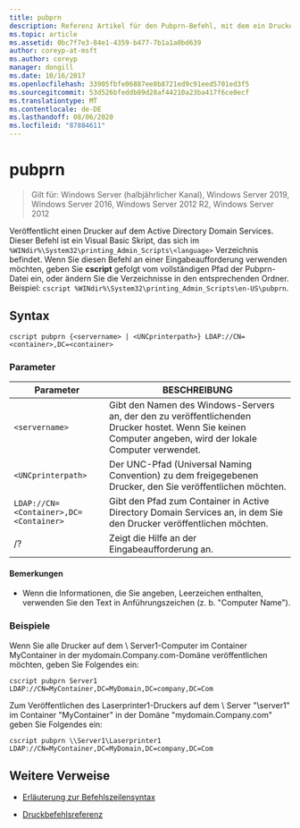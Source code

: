 ```yaml
---
title: pubprn
description: Referenz Artikel für den Pubprn-Befehl, mit dem ein Drucker im Active Directory Domain Services veröffentlicht wird.
ms.topic: article
ms.assetid: 0bc7f7e3-84e1-4359-b477-7b1a1a0bd639
author: coreyp-at-msft
ms.author: coreyp
manager: dongill
ms.date: 10/16/2017
ms.openlocfilehash: 33905fbfe06887ee8b8721ed9c91eed5701ed3f5
ms.sourcegitcommit: 53d526bfeddb89d28af44210a23ba417f6ce0ecf
ms.translationtype: MT
ms.contentlocale: de-DE
ms.lasthandoff: 08/06/2020
ms.locfileid: "87884611"
---
```

# <a name="pubprn"></a>pubprn

> Gilt für: Windows Server (halbjährlicher Kanal), Windows Server 2019, Windows Server 2016, Windows Server 2012 R2, Windows Server 2012

Veröffentlicht einen Drucker auf dem Active Directory Domain Services. Dieser Befehl ist ein Visual Basic Skript, das sich im `%WINdir%\System32\printing_Admin_Scripts\<language>` Verzeichnis befindet. Wenn Sie diesen Befehl an einer Eingabeaufforderung verwenden möchten, geben Sie **cscript** gefolgt vom vollständigen Pfad der Pubprn-Datei ein, oder ändern Sie die Verzeichnisse in den entsprechenden Ordner. Beispiel: `cscript %WINdir%\System32\printing_Admin_Scripts\en-US\pubprn`.

## <a name="syntax"></a>Syntax

```
cscript pubprn {<servername> | <UNCprinterpath>} LDAP://CN=<container>,DC=<container>
```

### <a name="parameters"></a>Parameter

| Parameter | BESCHREIBUNG |
|--|--|
| `<servername>` | Gibt den Namen des Windows-Servers an, der den zu veröffentlichenden Drucker hostet. Wenn Sie keinen Computer angeben, wird der lokale Computer verwendet. |
| `<UNCprinterpath>` | Der UNC-Pfad (Universal Naming Convention) zu dem freigegebenen Drucker, den Sie veröffentlichen möchten. |
| `LDAP://CN=<Container>,DC=<Container>` | Gibt den Pfad zum Container in Active Directory Domain Services an, in dem Sie den Drucker veröffentlichen möchten. |
| /? | Zeigt die Hilfe an der Eingabeaufforderung an. |

#### <a name="remarks"></a>Bemerkungen

- Wenn die Informationen, die Sie angeben, Leerzeichen enthalten, verwenden Sie den Text in Anführungszeichen (z. b. "Computer Name").

### <a name="examples"></a>Beispiele

Wenn Sie alle Drucker auf dem \\ Server1-Computer im Container MyContainer in der mydomain.Company.com-Domäne veröffentlichen möchten, geben Sie Folgendes ein:

```
cscript pubprn Server1 LDAP://CN=MyContainer,DC=MyDomain,DC=company,DC=Com
```

Zum Veröffentlichen des Laserprinter1-Druckers auf dem \\ Server "\server1" im Container "MyContainer" in der Domäne "mydomain.Company.com" geben Sie Folgendes ein:

```
cscript pubprn \\Server1\Laserprinter1 LDAP://CN=MyContainer,DC=MyDomain,DC=company,DC=Com
```

## <a name="additional-references"></a>Weitere Verweise

- [Erläuterung zur Befehlszeilensyntax](command-line-syntax-key.md)

- [Druckbefehlsreferenz](print-command-reference.md)
